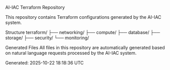 AI-IAC Terraform Repository

This repository contains Terraform configurations generated by the AI-IAC system.

Structure
terraform/
├── networking/
├── compute/
├── database/
├── storage/
├── security/
└── monitoring/

Generated Files
All files in this repository are automatically generated based on natural language requests processed by the AI-IAC system.

Generated: 2025-10-22 18:18:36 UTC
